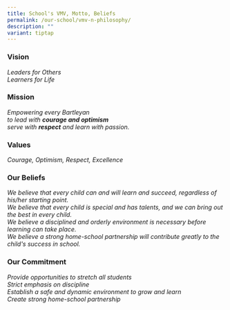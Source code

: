 ```yaml
---
title: School's VMV, Motto, Beliefs
permalink: /our-school/vmv-n-philosophy/
description: ""
variant: tiptap
---
```

<h3>Vision</h3>
<p><em>Leaders for Others <br>Learners for Life</em>
</p>
<h3>Mission</h3>
<p><em>Empowering every Bartleyan <br>to lead with </em><strong><em>courage and optimism</em></strong><em> <br>serve with </em><strong><em>respect</em></strong><em> and learn with passion.</em>
</p>
<h3>Values</h3>
<p><em>Courage, Optimism, Respect, Excellence</em>
</p>
<h3>Our Beliefs</h3>
<p><em>We believe that every child can and will learn and succeed, regardless of his/her starting point. <br>We believe that every child is special and has talents, and we can bring out the best in every child. <br>We believe a disciplined and orderly environment is necessary before learning can take place. <br>We believe a strong home-school partnership will contribute greatly to the child's success in school.</em>
</p>
<h3>Our Commitment</h3>
<p><em>Provide opportunities to stretch all students <br>Strict emphasis on discipline <br>Establish a safe and dynamic environment to grow and learn <br>Create strong home-school partnership</em>
</p>